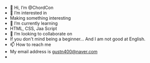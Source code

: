 - 👋 Hi, I’m @ChordCon
- 👀 I’m interested in
- Making something interesting
- 🌱 I’m currently learning
- HTML, CSS, Jaa Script
- 💞️ I’m looking to collaborate on 
- If you don't mind being a beginner... And I am not good at English.
- 📫 How to reach me
- My email address is gustn400@naver.com
- 
<!---
ChordCon/ChordCon is a ✨ special ✨ repository because its `README.md` (this file) appears on your GitHub profile.
You can click the Preview link to take a look at your changes.
--->
